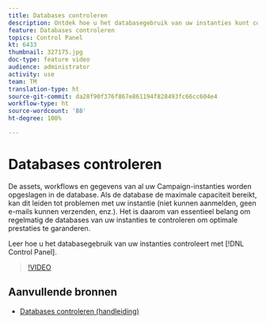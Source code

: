```yaml
---
title: Databases controleren
description: Ontdek hoe u het databasegebruik van uw instanties kunt controleren.
feature: Databases controleren
topics: Control Panel
kt: 6433
thumbnail: 327175.jpg
doc-type: feature video
audience: administrator
activity: use
team: TM
translation-type: ht
source-git-commit: da28f90f376f867e861194f828493fc66cc604e4
workflow-type: ht
source-wordcount: '88'
ht-degree: 100%

---
```



# Databases controleren

De assets, workflows en gegevens van al uw Campaign-instanties worden opgeslagen in de database. Als de database de maximale capaciteit bereikt, kan dit leiden tot problemen met uw instantie (niet kunnen aanmelden, geen e-mails kunnen verzenden, enz.). Het is daarom van essentieel belang om regelmatig de databases van uw instanties te controleren om optimale prestaties te garanderen.

Leer hoe u het databasegebruik van uw instanties controleert met [!DNL Control Panel].

>[!VIDEO](https://video.tv.adobe.com/v/327175?quality=12)

## Aanvullende bronnen

* [Databases controleren (handleiding)](https://experienceleague.adobe.com/docs/control-panel/using/performance-monitoring/database-monitoring.html?lang=nl#performance-monitoring)
